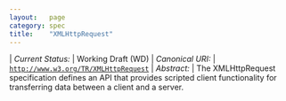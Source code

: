 ```yaml
---
layout:   page
category: spec
title:    "XMLHttpRequest"
---
```


| *Current Status:* | Working Draft (WD)
| *Canonical URI:* | [`http://www.w3.org/TR/XMLHttpRequest`](http://www.w3.org/TR/XMLHttpRequest)
| *Abstract:* | The XMLHttpRequest specification defines an API that provides scripted client functionality for transferring data between a client and a server.